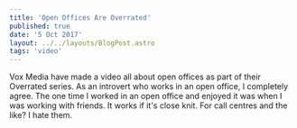```yaml
---
title: 'Open Offices Are Overrated'
published: true
date: '5 Oct 2017'
layout: ../../layouts/BlogPost.astro
tags: 'video'
---
```


Vox Media have made a video all about open offices as part of their Overrated series. As an introvert who works in an open office, I completely agree. The one time I worked in an open office and enjoyed it was when I was working with friends. It works if it's close knit. For call centres and the like? I hate them.